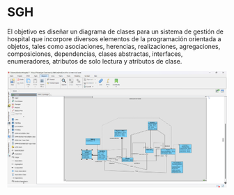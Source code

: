 # SGH
El objetivo es diseñar un diagrama de clases para un sistema de gestión de hospital que incorpore diversos elementos de la programación orientada a objetos, tales como asociaciones, herencias, realizaciones, agregaciones, composiciones, dependencias, clases abstractas, interfaces, enumeradores, atributos de solo lectura y atributos de clase.

<p><img src="https://raw.githubusercontent.com/YooneR1209/SGH/main/imagen_2024-05-14_102112643.png"></p><p><a
